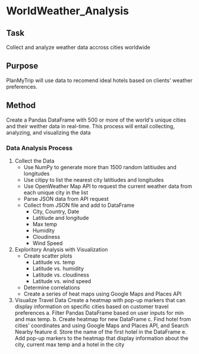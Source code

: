 # WorldWeather_Analysis
## Task
Collect and analyze weather data accross cities worldwide
  
## Purpose
PlanMyTrip will use data to recomend ideal hotels based on clients' weather preferences.
  
## Method
Create a Pandas DataFrame with 500 or more of the world's unique cities and their weither data in real-time. This process will entail collecting, analyzing, and visualizing the data

### Data Analysis Process
1. Collect the Data
   * Use NumPy to generate more than 1500 random latitiudes and longitudes
   * Use citipy to list the nearest city latitiudes and longitudes
   * Use OpenWeather Map API to request the current weather data from each unique city in the list
   * Parse JSON data from API request
   * Collect from JSON file and add to DataFrame
     * City, Country, Date
     * Latitiude and longitude
     * Max temp
     * Humidity
     * Cloudiness
     * Wind Speed
2. Exploritory Analysis with Visualization
   * Create scatter plots
     * Latitude vs. temp
     * Latitude vs. humidity
     * Latitude vs. cloudiness
     * Latitude vs. wind speed
   * Determine correlations
   * Create a series of heat maps using Google Maps and Places API
3. Visualize Travel Data
   Create a heatmap with pop-up markers that can display information on specific cities based on customer travel preferences
     a. Filter Pandas DataFrame based on user inputs for min and max temp.
     b. Create heatmap for new DataFrame
     c. Find hotel from cities' coordinates and using Google Maps and Places API, and Search Nearby feature
     d. Store the name of the first hotel in the DataFrame
     e. Add pop-up markers to the heatmap that display information about the city, current max temp and a hotel in the city
